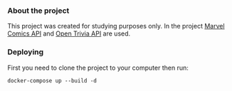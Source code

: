 ### About the project
This project was created for studying purposes only.
In the project <a href="https://developer.marvel.com/">Marvel Comics API</a> and 
<a href="https://opentdb.com/api_config.php">Open Trivia API</a> are used.

### Deploying

First you need to clone the project to your computer then run:

```docker-compose up --build -d```
